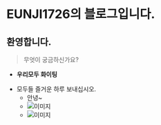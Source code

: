 # EUNJI1726의 블로그입니다.
## 환영합니다.
> 무엇이 궁금하신가요?
- **우리모두 화이팅**
+ 모두들 즐거운 하루 보내십시오.
  - 안녕~
  - ![이미지](https://cdn.pixabay.com/photo/2018/08/14/13/23/ocean-3605547_640.jpg)
  - ![이미지](https://cdn.pixabay.com/photo/2013/11/28/10/36/road-220058_640.jpg)
